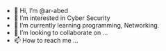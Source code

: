 - 👋 Hi, I’m @ar-abed
- 👀 I’m interested in Cyber Security
- 🌱 I’m currently learning programming, Networking.
- 💞️ I’m looking to collaborate on ...
- 📫 How to reach me ...

<!---
ar-abed/ar-abed is a ✨ special ✨ repository because its `README.md` (this file) appears on your GitHub profile.
You can click the Preview link to take a look at your changes.
--->
